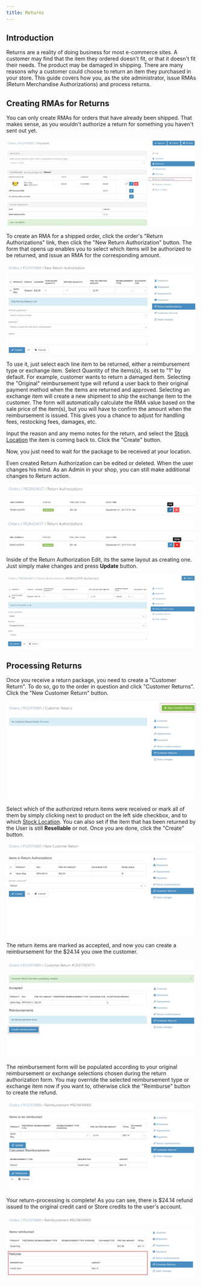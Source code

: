 ```yaml
---
title: Returns
---
```


## Introduction

Returns are a reality of doing business for most e-commerce sites. A customer may find that the item they ordered doesn't fit, or that it doesn't fit their needs. The product may be damaged in shipping. There are many reasons why a customer could choose to return an item they purchased in your store. This guide covers how you, as the site administrator, issue RMAs (Return Merchandise Authorizations) and process returns.

## Creating RMAs for Returns

You can only create RMAs for orders that have already been shipped. That makes sense, as you wouldn't authorize a return for something you haven't sent out yet.

![Return Authorizations Link](../../../images/user/orders/return_authorizations_link.jpg)

To create an RMA for a shipped order, click the order's "Return Authorizations" link, then click the "New Return Authorization" button. The form that opens up enables you to select which items will be authorized to be returned, and issue an RMA for the corresponding amount.

![RMA Form](../../../images/user/orders/rma_form.jpg)

To use it, just select each line item to be returned, either a reimbursement type or exchange item. Select Quantity of the items(s), its set to "1" by default. For example, customer wants to return a damaged item. Selecting the "Original" reimbursement type will refund a user back to their original payment method when the items are returned and approved.  Selecting an exchange item will create a new shipment to ship the exchange item to the customer.  The form will automatically calculate the RMA value based on the sale price of the item(s), but you will have to confirm the amount when the reimbursement is issued. This gives you a chance to adjust for handling fees, restocking fees, damages, etc.

Input the reason and any memo notes for the return, and select the [Stock Location](configuring_inventory) the item is coming back to. Click the "Create" button.

Now, you just need to wait for the package to be received at your location.

Even created Return Authorization can be edited or deleted. When the user changes his mind. As an Admin in your shop, you can still make additional changes to Return action.

![Return Edition](../../../images/user/orders/return_autho_edit.jpg)

![Return Delete](../../../images/user/orders/return_autho_delete.jpg)

Inside of the Return Authorization Edit, its the same layout as creating one. Just simply make changes and press **Update** button.

![Return Edition Inside](../../../images/user/orders/return_autho_inside.jpg)

## Processing Returns

Once you receive a return package, you need to create a "Customer Return". To do so, go to the order in question and click "Customer Returns". Click the "New Customer Return" button.

![Receive RMA Button](../../../images/user/orders/customer_return_link.jpg)

Select which of the authorized return items were received or mark all of them by simply clicking next to product on the left side checkbox, and to which [Stock Location](creating_products). You can also set if the item that has been returned by the User is still **Resellable** or not. Once you are done, click the "Create" button.

![Receive RMA Button](../../../images/user/orders/customer_return_form.jpg)

The return items are marked as accepted, and now you can create a reimbursement for the $24.14 you owe the customer.

![RMA Received](../../../images/user/orders/create_reimbursement_button.jpg)

The reimbursement form will be populated according to your original reimbursement or exchange selections chosen during the return authorization form.  You may override the selected reimbursement type or exchange item now if you want to, otherwise click the "Reimburse" button to create the refund.

![Issue a Reimbursement](../../../images/user/orders/reimbursement_form.jpg)

Your return-processing is complete! As you can see, there is $24.14 refund issued to the original credit card or Store credits to the user's account.

![Reimbursement Complete](../../../images/user/orders/reimbursement_complete.jpg)
